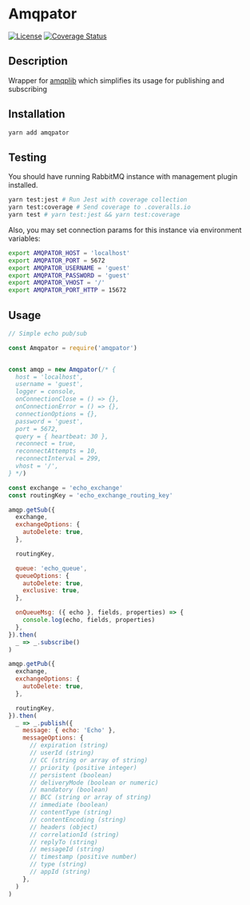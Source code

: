 # Amqpator

[![License](https://img.shields.io/badge/License-MIT-000000.svg)](https://opensource.org/licenses/MIT)
[![Coverage Status](https://coveralls.io/repos/github/LordotU/amqpator/badge.svg)](https://coveralls.io/github/LordotU/amqpator)

## Description

Wrapper for [amqplib](http://www.squaremobius.net/amqp.node/) which simplifies its usage for publishing and subscribing

## Installation

```bash
yarn add amqpator
```

## Testing

You should have running RabbitMQ instance with management plugin installed.

```bash
yarn test:jest # Run Jest with coverage collection
yarn test:coverage # Send coverage to .coveralls.io
yarn test # yarn test:jest && yarn test:coverage
```

Also, you may set connection params for this instance via environment variables:

```bash
export AMQPATOR_HOST = 'localhost'
export AMQPATOR_PORT = 5672
export AMQPATOR_USERNAME = 'guest'
export AMQPATOR_PASSWORD = 'guest'
export AMQPATOR_VHOST = '/'
export AMQPATOR_PORT_HTTP = 15672
```

## Usage

```javascript
// Simple echo pub/sub

const Amqpator = require('amqpator')


const amqp = new Amqpator(/* {
  host = 'localhost',
  username = 'guest',
  logger = console,
  onConnectionClose = () => {},
  onConnectionError = () => {},
  connectionOptions = {},
  password = 'guest',
  port = 5672,
  query = { heartbeat: 30 },
  reconnect = true,
  reconnectAttempts = 10,
  reconnectInterval = 299,
  vhost = '/',
} */)

const exchange = 'echo_exchange'
const routingKey = 'echo_exchange_routing_key'

amqp.getSub({
  exchange,
  exchangeOptions: {
    autoDelete: true,
  },

  routingKey,

  queue: 'echo_queue',
  queueOptions: {
    autoDelete: true,
    exclusive: true,
  },

  onQueueMsg: ({ echo }, fields, properties) => {
    console.log(echo, fields, properties)
  },
}).then(
  _ => _.subscribe()
)

amqp.getPub({
  exchange,
  exchangeOptions: {
    autoDelete: true,
  },

  routingKey,
}).then(
  _ => _.publish({
    message: { echo: 'Echo' },
    messageOptions: {
      // expiration (string)
      // userId (string)
      // CC (string or array of string)
      // priority (positive integer)
      // persistent (boolean)
      // deliveryMode (boolean or numeric)
      // mandatory (boolean)
      // BCC (string or array of string)
      // immediate (boolean)
      // contentType (string)
      // contentEncoding (string)
      // headers (object)
      // correlationId (string)
      // replyTo (string)
      // messageId (string)
      // timestamp (positive number)
      // type (string)
      // appId (string)
    },
  )
)
```
